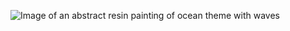![Image of an abstract resin painting of ocean theme with waves](https://i.pinimg.com/originals/90/23/6d/90236d88a187afd99a48179036d98253.jpg)
